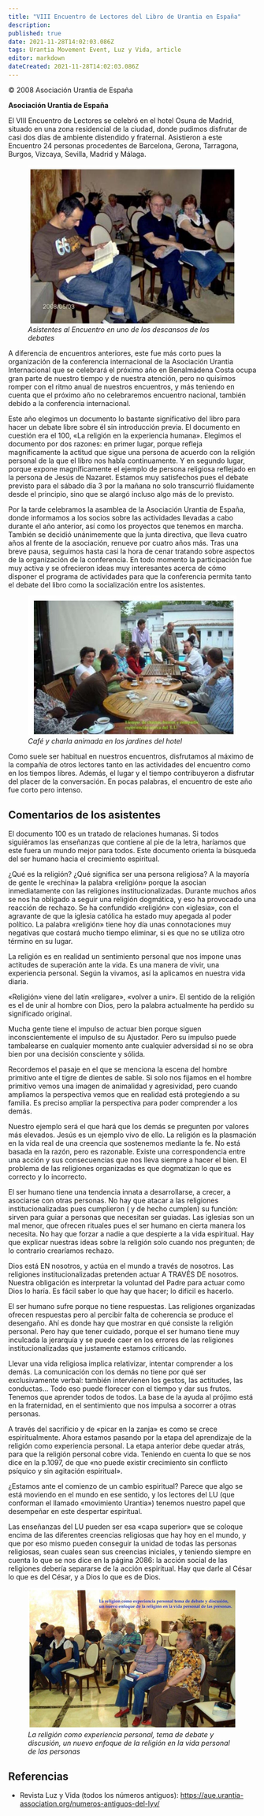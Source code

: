 ```yaml
---
title: "VIII Encuentro de Lectores del Libro de Urantia en España"
description: 
published: true
date: 2021-11-28T14:02:03.086Z
tags: Urantia Movement Event, Luz y Vida, article
editor: markdown
dateCreated: 2021-11-28T14:02:03.086Z
---
```


<p class="v-card v-sheet theme--light grey lighten-3 px-2">© 2008 Asociación Urantia de España</p>

**Asociación Urantia de España**

El VIII Encuentro de Lectores se celebró en el hotel Osuna de Madrid, situado en una zona residencial de la ciudad, donde pudimos disfrutar de casi dos días de ambiente distendido y fraternal. Asistieron a este Encuentro 24 personas procedentes de Barcelona, Gerona, Tarragona, Burgos, Vizcaya, Sevilla, Madrid y Málaga.

<figure id="Figure_1" class="image urantiapedia">
<img src="/image/article/Luz_y_Vida/LyV13/04.jpg">
<figcaption><em>Asistentes al Encuentro en uno de los descansos de los debates</em></figcaption>
</figure>

A diferencia de encuentros anteriores, este fue más corto pues la organización de la conferencia internacional de la Asociación Urantia Internacional que se celebrará el próximo año en Benalmádena Costa ocupa gran parte de nuestro tiempo y de nuestra atención, pero no quisimos romper con el ritmo anual de nuestros encuentros, y más teniendo en cuenta que el próximo año no celebraremos encuentro nacional, también debido a la conferencia internacional.

Este año elegimos un documento lo bastante significativo del libro para hacer un debate libre sobre él sin introducción previa. El documento en cuestión era el 100, «La religión en la experiencia humana». Elegimos el documento por dos razones: en primer lugar, porque refleja magníficamente la actitud que sigue una persona de acuerdo con la religión personal de la que el libro nos habla continuamente. Y en segundo lugar, porque expone magníficamente el ejemplo de persona religiosa reflejado en la persona de Jesús de Nazaret. Estamos muy satisfechos pues el debate previsto para el sábado día 3 por la mañana no solo transcurrió fluidamente desde el principio, sino que se alargó incluso algo más de lo previsto.

Por la tarde celebramos la asamblea de la Asociación Urantia de España, donde informamos a los socios sobre las actividades llevadas a cabo durante el año anterior, así como los proyectos que tenemos en marcha. También se decidió unánimemente que la junta directiva, que lleva cuatro años al frente de la asociación, renueve por cuatro años más. Tras una breve pausa, seguimos hasta casi la hora de cenar tratando sobre aspectos de la organización de la conferencia. En todo momento la participación fue muy activa y se ofrecieron ideas muy interesantes acerca de cómo disponer el programa de actividades para que la conferencia permita tanto el debate del libro como la socialización entre los asistentes.

<figure id="Figure_2" class="image urantiapedia">
<img src="/image/article/Luz_y_Vida/LyV13/03.jpg">
<figcaption><em>Café y charla animada en los jardines del hotel</em></figcaption>
</figure>

Como suele ser habitual en nuestros encuentros, disfrutamos al máximo de la compañía de otros lectores tanto en las actividades del encuentro como en los tiempos libres. Además, el lugar y el tiempo contribuyeron a disfrutar del placer de la conversación. En pocas palabras, el encuentro de este año fue corto pero intenso.

## Comentarios de los asistentes

El documento 100 es un tratado de relaciones humanas. Si todos siguiéramos las enseñanzas que contiene al pie de la letra, haríamos que este fuera un mundo mejor para todos. Este documento orienta la búsqueda del ser humano hacia el crecimiento espiritual.

¿Qué es la religión? ¿Qué significa ser una persona religiosa? A la mayoría de gente le «rechina» la palabra «religión» porque la asocian inmediatamente con las religiones institucionalizadas. Durante muchos años se nos ha obligado a seguir una religión dogmática, y eso ha provocado una reacción de rechazo. Se ha confundido «religión» con «iglesia», con el agravante de que la iglesia católica ha estado muy apegada al poder político. La palabra «religión» tiene hoy día unas connotaciones muy negativas que costará mucho tiempo eliminar, si es que no se utiliza otro término en su lugar.

La religión es en realidad un sentimiento personal que nos impone unas actitudes de superación ante la vida. Es una manera de vivir, una experiencia personal. Según la vivamos, así la aplicamos en nuestra vida diaria.

«Religión» viene del latín «religare», «volver a unir». El sentido de la religión es el de unir al hombre con Dios, pero la palabra actualmente ha perdido su significado original.

Mucha gente tiene el impulso de actuar bien porque siguen inconscientemente el impulso de su Ajustador. Pero su impulso puede tambalearse en cualquier momento ante cualquier adversidad si no se obra bien por una decisión consciente y sólida. 

Recordemos el pasaje en el que se menciona la escena del hombre primitivo ante el tigre de dientes de sable. Si solo nos fijamos en el hombre primitivo vemos una imagen de animalidad y agresividad, pero cuando ampliamos la perspectiva vemos que en realidad está protegiendo a su familia. Es preciso ampliar la perspectiva para poder comprender a los demás.

Nuestro ejemplo será el que hará que los demás se pregunten por valores más elevados. Jesús es un ejemplo vivo de ello. La religión es la plasmación en la vida real de una creencia que sostenemos mediante la fe. No está basada en la razón, pero es razonable. Existe una correspondencia entre una acción y sus consecuencias que nos lleva siempre a hacer el bien. El problema de las religiones organizadas es que dogmatizan lo que es correcto y lo incorrecto.

El ser humano tiene una tendencia innata a desarrollarse, a crecer, a asociarse con otras personas. No hay que atacar a las religiones institucionalizadas pues cumplieron ( y de hecho cumplen) su función: sirven para guiar a personas que necesitan ser guiadas. Las iglesias son un mal menor, que ofrecen rituales pues el ser humano en cierta manera los necesita. No hay que forzar a nadie a que despierte a la vida espiritual. Hay que explicar nuestras ideas sobre la religión solo cuando nos pregunten; de lo contrario crearíamos rechazo.

Dios está EN nosotros, y actúa en el mundo a través de nosotros. Las religiones institucionalizadas pretenden actuar A TRAVÉS DE nosotros. Nuestra obligación es interpretar la voluntad del Padre para actuar como Dios lo haría. Es fácil saber lo que hay que hacer; lo difícil es hacerlo.

El ser humano sufre porque no tiene respuestas. Las religiones organizadas ofrecen respuestas pero al percibir falta de coherencia se produce el desengaño. Ahí es donde hay que mostrar en qué consiste la religión personal. Pero hay que tener cuidado, porque el ser humano tiene muy inculcada la jerarquía y se puede caer en los errores de las religiones institucionalizadas que justamente estamos criticando.

Llevar una vida religiosa implica relativizar, intentar comprender a los demás. La comunicación con los demás no tiene por qué ser exclusivamente verbal: también intervienen los gestos, las actitudes, las conductas... Todo eso puede florecer con el tiempo y dar sus frutos. Tenemos que aprender todos de todos. La base de la ayuda al prójimo está en la fraternidad, en el sentimiento que nos impulsa a socorrer a otras personas.

A través del sacrificio y de «picar en la zanja» es como se crece espiritualmente. Ahora estamos pasando por la etapa del aprendizaje de la religión como experiencia personal. La etapa anterior debe quedar atrás, para que la religión personal cobre vida. Teniendo en cuenta lo que se nos dice en la p.1097, de que «no puede existir crecimiento sin conflicto psíquico y sin agitación espiritual».

¿Estamos ante el comienzo de un cambio espiritual? Parece que algo se está moviendo en el mundo en ese sentido, y los lectores del LU (que conforman el llamado «movimiento Urantia») tenemos nuestro papel que desempeñar en este despertar espiritual.

Las enseñanzas del LU pueden ser esa «capa superior» que se coloque encima de las diferentes creencias religiosas que hay hoy en el mundo, y que por eso mismo pueden conseguir la unidad de todas las personas religiosas, sean cuales sean sus creencias iniciales, y teniendo siempre en cuenta lo que se nos dice en la página 2086: la acción social de las religiones debería separarse de la acción espiritual. Hay que darle al César lo que es del César, y a Dios lo que es de Dios.

<figure id="Figure_3" class="image urantiapedia">
<img src="/image/article/Luz_y_Vida/LyV13/05.jpg">
<figcaption><em>La religión como experiencia personal, tema de debate y discusión, un nuevo enfoque de la religión en la vida personal de las personas</em></figcaption>
</figure>

## Referencias

- Revista Luz y Vida (todos los números antiguos): https://aue.urantia-association.org/numeros-antiguos-del-lyv/